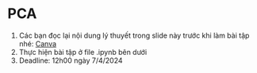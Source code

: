 # PCA 

1. Các bạn đọc lại nội dung lý thuyết trong slide này trước khi làm bài tập nhé: [Canva](https://www.canva.com/design/DAGA5dgMT2o/y8zJ2PIzt1I15NoIXLIZqA/view)
2. Thực hiện bài tập ở file .ipynb bên dưới
3. Deadline: 12h00 ngày 7/4/2024

